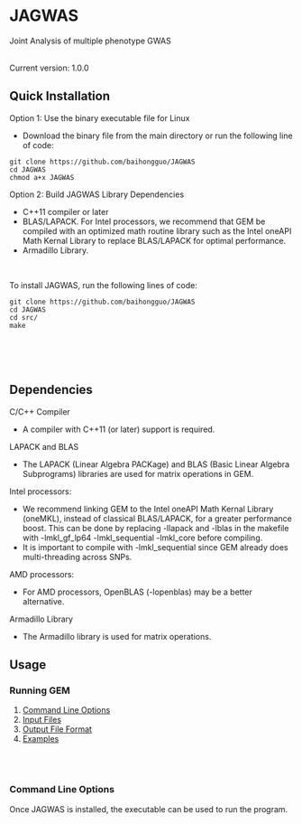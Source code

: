 # JAGWAS
Joint Analysis of multiple phenotype GWAS

<br />
Current version: 1.0.0 

## Quick Installation 

Option 1: Use the binary executable file for Linux
* Download the binary file from the main directory or run the following line of code:
```
git clone https://github.com/baihongguo/JAGWAS
cd JAGWAS
chmod a+x JAGWAS
```

Option 2: Build JAGWAS Library Dependencies  
   * C++11 compiler or later 
   * BLAS/LAPACK. For Intel processors, we recommend that GEM be compiled with an optimized math routine library such as the Intel oneAPI Math Kernal Library to replace BLAS/LAPACK for optimal performance.  
   * Armadillo Library. 

<br />

To install JAGWAS, run the following lines of code:
 ```
 git clone https://github.com/baihongguo/JAGWAS
 cd JAGWAS
 cd src/  
 make  
 ```
<br />
<br />
<br />


## Dependencies
C/C++ Compiler
 * A compiler with C++11 (or later) support is required.
 
LAPACK and BLAS
 * The LAPACK (Linear Algebra PACKage) and BLAS (Basic Linear Algebra Subprograms) libraries are used for matrix operations in GEM.

Intel processors:
 * We recommend linking GEM to the Intel oneAPI Math Kernal Library (oneMKL), instead of classical BLAS/LAPACK, for a greater performance boost. This can be done by replacing -llapack and -lblas in the makefile with -lmkl_gf_lp64 -lmkl_sequential -lmkl_core before compiling.
  * It is important to compile with -lmkl_sequential since GEM already does multi-threading across SNPs.

AMD processors:
 * For AMD processors, OpenBLAS (-lopenblas) may be a better alternative.

Armadillo Library
 * The Armadillo library is used for matrix operations.


## Usage

### Running GEM

1. [Command Line Options](#command-line-options)  
1. [Input Files](#input-files)
1. [Output File Format](#output-file-format)
1. [Examples](#examples)

<br /> 
<br />

### Command Line Options

Once JAGWAS is installed, the executable can be used to run the program.  
